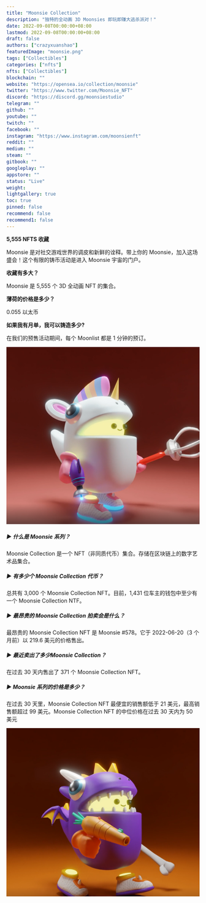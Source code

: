 ```yaml
---
title: "Moonsie Collection"
description: "独特的全动画 3D Moonsies 即玩即赚大逃杀派对！"
date: 2022-09-08T00:00:00+08:00
lastmod: 2022-09-08T00:00:00+08:00
draft: false
authors: ["crazyxuanshao"]
featuredImage: "moonsie.png"
tags: ["Collectibles"]
categories: ["nfts"]
nfts: ["Collectibles"]
blockchain: ""
website: "https://opensea.io/collection/moonsie"
twitter: "https://www.twitter.com/Moonsie_NFT"
discord: "https://discord.gg/moonsiestudio"
telegram: ""
github: ""
youtube: ""
twitch: ""
facebook: ""
instagram: "https://www.instagram.com/moonsienft"
reddit: ""
medium: ""
steam: ""
gitbook: ""
googleplay: ""
appstore: ""
status: "Live"
weight: 
lightgallery: true
toc: true
pinned: false
recommend: false
recommend1: false
---
```

**5,555 NFTS 收藏**

Moonsie 是对社交游戏世界的调皮和新鲜的诠释。带上你的 Moonsie，加入这场盛会！这个有限的铸币活动是进入 Moonsie 宇宙的门户。

**收藏有多大？**

Moonsie 是 5,555 个 3D 全动画 NFT 的集合。

**薄荷的价格是多少？**

0.055 以太币

**如果我有月单，我可以铸造多少?**

在我们的预售活动期间，每个 Moonlist 都是 1 分钟的预订。

![dad](dad.png)

##### ▶ 什么是 Moonsie 系列？

Moonsie Collection 是一个 NFT（非同质代币）集合。存储在区块链上的数字艺术品集合。

##### ▶ 有多少个 Moonsie Collection 代币？

总共有 3,000 个 Moonsie Collection NFT。目前，1,431 位车主的钱包中至少有一个 Moonsie Collection NTF。

##### ▶ 最昂贵的 Moonsie Collection 拍卖会是什么？

最昂贵的 Moonsie Collection NFT 是 Moonsie #578。它于 2022-06-20（3 个月前）以 219.6 美元的价格售出。

##### ▶ 最近卖出了多少Moonsie Collection？

在过去 30 天内售出了 371 个 Moonsie Collection NFT。

##### ▶ Moonsie 系列的价格是多少？

在过去 30 天里，Moonsie Collection NFT 最便宜的销售额低于 21 美元，最高销售额超过 99 美元。Moonsie Collection NFT 的中位价格在过去 30 天内为 50 美元

![czxc](czxc.png)